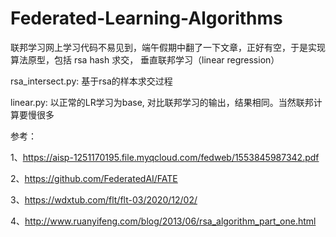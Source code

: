 # Federated-Learning-Algorithms

联邦学习网上学习代码不易见到，端午假期中翻了一下文章，正好有空，于是实现算法原型，包括 rsa hash 求交， 垂直联邦学习（linear regression）

rsa_intersect.py: 基于rsa的样本求交过程

linear.py: 以正常的LR学习为base, 对比联邦学习的输出，结果相同。当然联邦计算要慢很多

参考：

1、https://aisp-1251170195.file.myqcloud.com/fedweb/1553845987342.pdf

2、https://github.com/FederatedAI/FATE

3、https://wdxtub.com/flt/flt-03/2020/12/02/

4、http://www.ruanyifeng.com/blog/2013/06/rsa_algorithm_part_one.html
